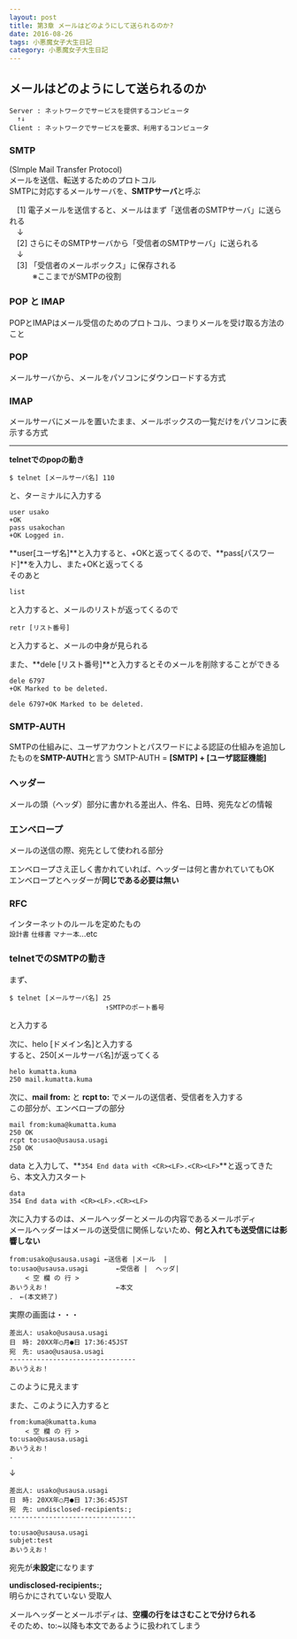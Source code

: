 ```yaml
---
layout: post
title: 第3章 メールはどのようにして送られるのか?
date: 2016-08-26
tags: 小悪魔女子大生日記
category: 小悪魔女子大生日記
---
```


## メールはどのようにして送られるのか
```
Server : ネットワークでサービスを提供するコンピュータ
  ↑↓
Client : ネットワークでサービスを要求、利用するコンピュータ
```
### SMTP
(Slmple Mail Transfer Protocol)  
メールを送信、転送するためのプロトコル  
SMTPに対応するメールサーバを、**SMTPサーバ**と呼ぶ

　[1] 電子メールを送信すると、メールはまず「送信者のSMTPサーバ」に送られる  
　↓   
　[2] さらにそのSMTPサーバから「受信者のSMTPサーバ」に送られる  
　↓  
　[3] 「受信者のメールボックス」に保存される  
　　　※ここまでがSMTPの役割

### POP と IMAP
POPとIMAPはメール受信のためのプロトコル、つまりメールを受け取る方法のこと
### POP
メールサーバから、メールをパソコンにダウンロードする方式

### IMAP
メールサーバにメールを置いたまま、メールボックスの一覧だけをパソコンに表示する方式

---

**telnetでのpopの動き**
```
$ telnet [メールサーバ名] 110
```
と、ターミナルに入力する
```
user usako
+OK
pass usakochan
+OK Logged in.
```
**user[ユーザ名]**と入力すると、+OKと返ってくるので、**pass[パスワード]**を入力し、また+OKと返ってくる  
そのあと
```
list
```
と入力すると、メールのリストが返ってくるので
```
retr [リスト番号]
```
と入力すると、メールの中身が見られる

また、**dele [リスト番号]**と入力するとそのメールを削除することができる  

```
dele 6797
+OK Marked to be deleted.

dele 6797+OK Marked to be deleted.
```

### SMTP-AUTH
SMTPの仕組みに、ユーザアカウントとパスワードによる認証の仕組みを追加したものを**SMTP-AUTH**と言う
SMTP-AUTH = **[SMTP] + [ユーザ認証機能]**  

### ヘッダー
メールの頭（ヘッダ）部分に書かれる差出人、件名、日時、宛先などの情報  

### エンベロープ
メールの送信の際、宛先として使われる部分  

エンベロープさえ正しく書かれていれば、ヘッダーは何と書かれていてもOK  
エンベロープとヘッダーが**同じである必要は無い**

### RFC
インターネットのルールを定めたもの  
`設計書` `仕様書` `マナー本`...etc

### telnetでのSMTPの動き
まず、
```
$ telnet [メールサーバ名] 25
　　　　　　　　　　　　　　 ↑SMTPのポート番号
```
と入力する

次に、helo [ドメイン名]と入力する  
すると、250[メールサーバ名]が返ってくる
```
helo kumatta.kuma
250 mail.kumatta.kuma
```

次に、**mail from:** と **rcpt to:** でメールの送信者、受信者を入力する  
この部分が、エンベロープの部分
```
mail from:kuma@kumatta.kuma
250 OK
rcpt to:usao@usausa.usagi
250 OK
```

data と入力して、**`354 End data with <CR><LF>.<CR><LF>`**と返ってきたら、本文入力スタート
```
data
354 End data with <CR><LF>.<CR><LF>
```
  
次に入力するのは、メールヘッダーとメールの内容であるメールボディ  
メールヘッダーはメールの送受信に関係しないため、**何と入れても送受信には影響しない**

```
from:usako@usausa.usagi	←送信者 |メール  |
to:usao@usausa.usagi	   ←受信者 |  ヘッダ|
	< 空 欄 の 行 >
あいうえお！                 ←本文
.　←(本文終了)
```

実際の画面は・・・

```
差出人: usako@usausa.usagi  
日　時: 20XX年○月●日 17:36:45JST  
宛　先: usao@usausa.usagi  
--------------------------------
あいうえお！  
```
このように見えます

  
また、このように入力すると
```
from:kuma@kumatta.kuma  
	< 空 欄 の 行 >  
to:usao@usausa.usagi  
あいうえお！  
.
```
↓
```
差出人: usako@usausa.usagi
日　時: 20XX年○月●日 17:36:45JST
宛　先: undisclosed-recipients:;
--------------------------------

to:usao@usausa.usagi
subjet:test
あいうえお！
```
宛先が**未設定**になります  

**undisclosed-recipients:;**  
明らかにされていない 受取人  


メールヘッダーとメールボディは、**空欄の行をはさむことで分けられる**    
そのため、to:~以降も本文であるように扱われてしまう  